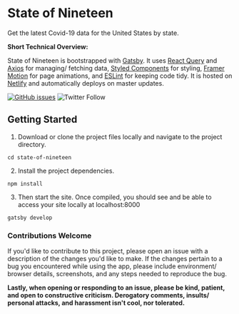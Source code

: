 # State of Nineteen

Get the latest Covid-19 data for the United States by state.

**Short Technical Overview:**

State of Nineteen is bootstrapped with [Gatsby](https://www.gatsbyjs.com/). It uses [React Query](https://react-query.tanstack.com/) and [Axios](https://github.com/axios/axios) for managing/ fetching data, [Styled Components](https://styled-components.com) for styling, [Framer Motion](https://www.framer.com/motion/) for page animations, and [ESLint](https://eslint.org/) for keeping code tidy. It is hosted on [Netlify](https://www.netlify.com/) and automatically deploys on master updates.

[![GitHub issues](https://img.shields.io/github/issues/justinjunodev/state-of-nineteen)](https://github.com/justinjunodev/state-of-nineteen/issues) ![Twitter Follow](https://img.shields.io/twitter/follow/justinjunodev?label=follow)

## Getting Started

1. Download or clone the project files locally and navigate to the project directory.

```
cd state-of-nineteen
```

2. Install the project dependencies.

```
npm install
```

3. Then start the site. Once compiled, you should see and be able to access your site locally at localhost:8000

```
gatsby develop
```

### Contributions Welcome

If you'd like to contribute to this project, please open an issue with a description of the changes you'd like to make. If the changes pertain to a bug you encountered while using the app, please include environment/ browser details, screenshots, and any steps needed to reproduce the bug.

**Lastly, when opening or responding to an issue, please be kind, patient, and open to constructive criticism. Derogatory comments, insults/ personal attacks, and harassment isn't cool, nor tolerated.**
